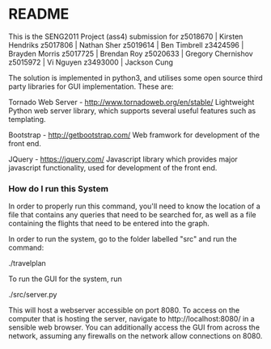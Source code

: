 # README #

This is the SENG2011 Project (ass4) submission for
  z5018670 | Kirsten Hendriks
  z5017806 | Nathan Sher
  z5019614 | Ben Timbrell
  z3424596 | Brayden Morris
  z5017725 | Brendan Roy
  z5020633 | Gregory Chernishov
  z5015972 | Vi Nguyen
  z3493000 | Jackson Cung

The solution is implemented in python3, and utilises some open source
third party libraries for GUI implementation. These are:

  Tornado Web Server  -   http://www.tornadoweb.org/en/stable/
    Lightweight Python web server library, which supports several useful features
    such as templating.

  Bootstrap           -   http://getbootstrap.com/
    Web framwork for development of the front end.

  JQuery              -   https://jquery.com/
    Javascript library which provides major javascript functionality, used for
    development of the front end.

### How do I run this System ###

In order to properly run this command, you'll need to know the location of a file that contains any queries that need to be searched for,
as well as a file containing the flights that need to be entered into the graph.

In order to run the system, go to the folder labelled "src"
and run the command:

./travelplan <File with the flight data> <File with the query data>

To run the GUI for the system, run

./src/server.py <File with the flight data>

This will host a webserver accessible on port 8080. To access on the computer
that is hosting the server, navigate to http://localhost:8080/ in a sensible
web browser.
You can additionally access the GUI from across the network, assuming any firewalls
on the network allow connections on 8080.
